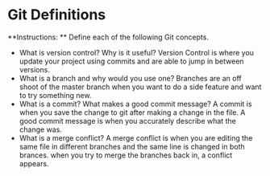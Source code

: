 # Git Definitions

**Instructions: ** Define each of the following Git concepts.

* What is version control?  Why is it useful?
	Version Control is where you update your project using commits and are able to jump in between versions. 
* What is a branch and why would you use one?
	Branches are an off shoot of the master branch when you want to do a side feature and want to try something new.
* What is a commit? What makes a good commit message?
	A commit is when you save the change to git after making a change in the file. A good commit message is when you accurately describe what the change was.
* What is a merge conflict?
	A merge conflict is when you are editing the same file in different branches and the same line is changed in both brances. when you try to merge the branches back in, a conflict appears.